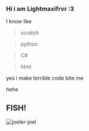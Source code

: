 ### Hi i am Lightmaxifrvr :3 

I know like 

 > scratch

 > python

 > C#

 > html

yes i make terrible code bite me

hehe
## FISH!
![joeler-joel](https://github.com/Lightmaxifrvr/Lightmaxifrvr/assets/100568192/1f656eae-496a-4170-8425-7702161e1443)



